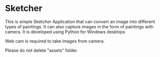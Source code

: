 # Sketcher
This is simple Sketcher Application that can convert an image into different types of paintings. It can also capture images in the form of paintings with camera. It is developed using Python for Windows desktops

Web cam is required to take images from camera.

Please do not delete "assets" folder.
